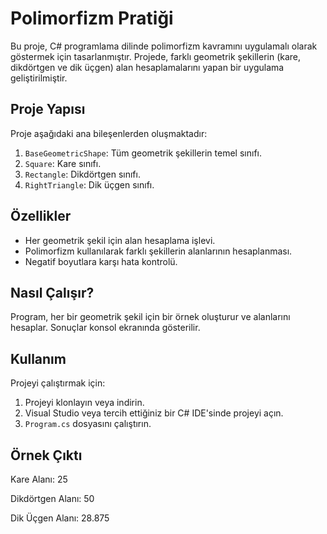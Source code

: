 # Polimorfizm Pratiği

Bu proje, C# programlama dilinde polimorfizm kavramını uygulamalı olarak göstermek için tasarlanmıştır. Projede, farklı geometrik şekillerin (kare, dikdörtgen ve dik üçgen) alan hesaplamalarını yapan bir uygulama geliştirilmiştir.

## Proje Yapısı

Proje aşağıdaki ana bileşenlerden oluşmaktadır:

1. `BaseGeometricShape`: Tüm geometrik şekillerin temel sınıfı.
2. `Square`: Kare sınıfı.
3. `Rectangle`: Dikdörtgen sınıfı.
4. `RightTriangle`: Dik üçgen sınıfı.

## Özellikler

- Her geometrik şekil için alan hesaplama işlevi.
- Polimorfizm kullanılarak farklı şekillerin alanlarının hesaplanması.
- Negatif boyutlara karşı hata kontrolü.

## Nasıl Çalışır?

Program, her bir geometrik şekil için bir örnek oluşturur ve alanlarını hesaplar. Sonuçlar konsol ekranında gösterilir.

## Kullanım

Projeyi çalıştırmak için:

1. Projeyi klonlayın veya indirin.
2. Visual Studio veya tercih ettiğiniz bir C# IDE'sinde projeyi açın.
3. `Program.cs` dosyasını çalıştırın.

## Örnek Çıktı

Kare Alanı: 25

Dikdörtgen Alanı: 50

Dik Üçgen Alanı: 28.875
